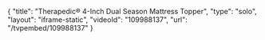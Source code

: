 {
    "title": "Therapedic&reg; 4-Inch Dual Season Mattress Topper",
    "type": "solo",
    "layout": "iframe-static",
    "videoId": "109988137",
    "url": "\/tvpembed\/109988137"
}
